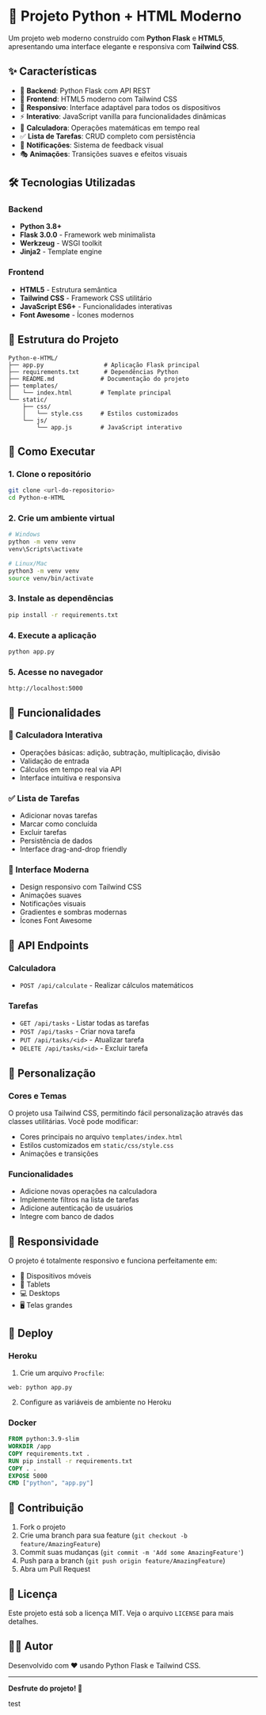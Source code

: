 # 🚀 Projeto Python + HTML Moderno

Um projeto web moderno construído com **Python Flask** e **HTML5**, apresentando uma interface elegante e responsiva com **Tailwind CSS**.

## ✨ Características

- 🐍 **Backend**: Python Flask com API REST
- 🎨 **Frontend**: HTML5 moderno com Tailwind CSS
- 📱 **Responsivo**: Interface adaptável para todos os dispositivos
- ⚡ **Interativo**: JavaScript vanilla para funcionalidades dinâmicas
- 🧮 **Calculadora**: Operações matemáticas em tempo real
- ✅ **Lista de Tarefas**: CRUD completo com persistência
- 🔔 **Notificações**: Sistema de feedback visual
- 🎭 **Animações**: Transições suaves e efeitos visuais

## 🛠️ Tecnologias Utilizadas

### Backend
- **Python 3.8+**
- **Flask 3.0.0** - Framework web minimalista
- **Werkzeug** - WSGI toolkit
- **Jinja2** - Template engine

### Frontend
- **HTML5** - Estrutura semântica
- **Tailwind CSS** - Framework CSS utilitário
- **JavaScript ES6+** - Funcionalidades interativas
- **Font Awesome** - Ícones modernos

## 📁 Estrutura do Projeto

```
Python-e-HTML/
├── app.py                 # Aplicação Flask principal
├── requirements.txt       # Dependências Python
├── README.md             # Documentação do projeto
├── templates/
│   └── index.html        # Template principal
└── static/
    ├── css/
    │   └── style.css     # Estilos customizados
    └── js/
        └── app.js        # JavaScript interativo
```

## 🚀 Como Executar

### 1. Clone o repositório
```bash
git clone <url-do-repositorio>
cd Python-e-HTML
```

### 2. Crie um ambiente virtual
```bash
# Windows
python -m venv venv
venv\Scripts\activate

# Linux/Mac
python3 -m venv venv
source venv/bin/activate
```

### 3. Instale as dependências
```bash
pip install -r requirements.txt
```

### 4. Execute a aplicação
```bash
python app.py
```

### 5. Acesse no navegador
```
http://localhost:5000
```

## 🎯 Funcionalidades

### 🧮 Calculadora Interativa
- Operações básicas: adição, subtração, multiplicação, divisão
- Validação de entrada
- Cálculos em tempo real via API
- Interface intuitiva e responsiva

### ✅ Lista de Tarefas
- Adicionar novas tarefas
- Marcar como concluída
- Excluir tarefas
- Persistência de dados
- Interface drag-and-drop friendly

### 🎨 Interface Moderna
- Design responsivo com Tailwind CSS
- Animações suaves
- Notificações visuais
- Gradientes e sombras modernas
- Ícones Font Awesome

## 🔧 API Endpoints

### Calculadora
- `POST /api/calculate` - Realizar cálculos matemáticos

### Tarefas
- `GET /api/tasks` - Listar todas as tarefas
- `POST /api/tasks` - Criar nova tarefa
- `PUT /api/tasks/<id>` - Atualizar tarefa
- `DELETE /api/tasks/<id>` - Excluir tarefa

## 🎨 Personalização

### Cores e Temas
O projeto usa Tailwind CSS, permitindo fácil personalização através das classes utilitárias. Você pode modificar:

- Cores principais no arquivo `templates/index.html`
- Estilos customizados em `static/css/style.css`
- Animações e transições

### Funcionalidades
- Adicione novas operações na calculadora
- Implemente filtros na lista de tarefas
- Adicione autenticação de usuários
- Integre com banco de dados

## 📱 Responsividade

O projeto é totalmente responsivo e funciona perfeitamente em:
- 📱 Dispositivos móveis
- 📱 Tablets
- 💻 Desktops
- 🖥️ Telas grandes

## 🚀 Deploy

### Heroku
1. Crie um arquivo `Procfile`:
```
web: python app.py
```

2. Configure as variáveis de ambiente no Heroku

### Docker
```dockerfile
FROM python:3.9-slim
WORKDIR /app
COPY requirements.txt .
RUN pip install -r requirements.txt
COPY . .
EXPOSE 5000
CMD ["python", "app.py"]
```

## 🤝 Contribuição

1. Fork o projeto
2. Crie uma branch para sua feature (`git checkout -b feature/AmazingFeature`)
3. Commit suas mudanças (`git commit -m 'Add some AmazingFeature'`)
4. Push para a branch (`git push origin feature/AmazingFeature`)
5. Abra um Pull Request

## 📄 Licença

Este projeto está sob a licença MIT. Veja o arquivo `LICENSE` para mais detalhes.

## 👨‍💻 Autor

Desenvolvido com ❤️ usando Python Flask e Tailwind CSS.

---

**Desfrute do projeto! 🎉**

test